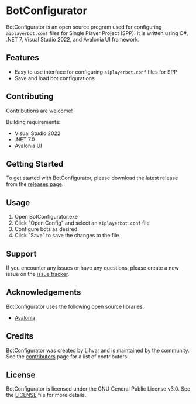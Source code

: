 <h1>BotConfigurator</h1>
<p>
  BotConfigurator is an open source program used for configuring
  <code>aiplayerbot.conf</code> files for Single Player Project (SPP). It is
  written using C#, .NET 7, Visual Studio 2022, and Avalonia UI framework.
</p>
<h2>Features</h2>
<ul>
  <li>
    Easy to use interface for configuring <code>aiplayerbot.conf</code> files
    for SPP
  </li>
  <li>Save and load bot configurations</li>
</ul>

<h2>Contributing</h2>
<p>
  Contributions are welcome! 
  <p> Building requirements: </p>
  <ul>
    <li>Visual Studio 2022</li>
    <li>.NET 7.0</li>
    <li>Avalonia UI</li>
   </ul>
</p>
<h2>Getting Started</h2>
<p>
  To get started with BotConfigurator, please download the latest release from
  the
  <a href="https://github.com/Lihvar/BotConfigurator/releases" target="_new"
    >releases page</a
  >.
</p>
<h2>Usage</h2>
<ol>
  <li>Open BotConfigurator.exe</li>
  <li>
    Click "Open Config" and select an <code>aiplayerbot.conf</code> file
  </li>
  <li>Configure bots as desired</li>
  <li>Click "Save" to save the changes to the file</li>
</ol>
<h2>Support</h2>
<p>
  If you encounter any issues or have any questions, please create a new issue
  on the
  <a href="https://github.com/Lihvar/BotConfigurator/issues" target="_new"
    >issue tracker</a
  >.
</p>
<h2>Acknowledgements</h2>
<p>BotConfigurator uses the following open source libraries:</p>
<ul>
  <li>
    <a href="https://github.com/AvaloniaUI/Avalonia" target="_new">Avalonia</a>
  </li>
</ul>
<h2>Credits</h2>
<p>
  BotConfigurator was created by
  <a href="https://github.com/Lihvar" target="_new">Lihvar</a> and is
  maintained by the community. See the
  <a
    href="https://github.com/username/BotConfigurator/graphs/contributors"
    target="_new"
    >contributors</a
  >
  page for a list of contributors.
</p>
<h2>License</h2>
<p>
  BotConfigurator is licensed under the GNU General Public License v3.0. See the
  <a href="LICENSE" target="_new">LICENSE</a> file for more details.
</p>
